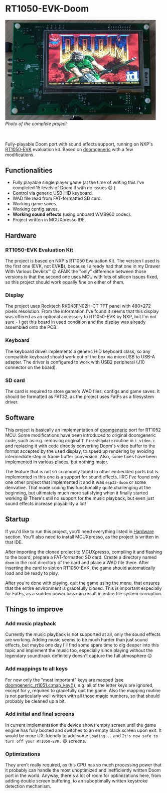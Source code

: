 # RT1050-EVK-Doom

<img src="img/rt1050-evk-doom.jpg" title="Photo of the complete project" alt="Photo of the complete project" width=480 />
<figcaption><i>Photo of the complete project</i></figcaption>

<br />
<br />

Fully-playable Doom port with sound effects support, running on NXP's [RT1050-EVK](https://www.nxp.com/design/design-center/development-boards-and-designs/i-mx-evaluation-and-development-boards/i-mx-rt1050-evaluation-kit:MIMXRT1050-EVK)
evaluation kit. Based on [doomgeneric](https://github.com/ozkl/doomgeneric) with a few modifications.

## Functionalities

* Fully playable single player game (at the time of writing this I've completed 15 levels of Doom II with no issues :smile: ).
* Control via generic USB HID keyboard.
* WAD file read from FAT-formatted SD card.
* Working game saves.
* Working config saves.
* **Working sound effects** (using onboard WM8960 codec).
* Project written in MCUXpresso IDE.

## Hardware

### RT1050-EVK Evaluation Kit

The project is based on NXP's RT1050 Evaluation Kit. The version I used is the first one (EVK, not EVK**B**), because 
I already had that one in my Drawer With Various Devkits™ :wink: AFAIK the "only" difference between those versions
is that the second one uses MCU with lots of silicon issues fixed, so this project should work equally fine on either 
of them.

### Display

The project uses Rocktech RK043FN02H-CT TFT panel with 480*272 pixels resolution. From the information I've found it seems
that this display was offered as an optional accessory to RT1050-EVK by NXP, but I'm not sure - I got this board in used
condition and the display was already assembled onto the PCB.

### Keyboard

The keyboard driver implements a generic HID keyboard class, so any compatible keyboard should work out of the box via
microUSB to USB-A adapter. The driver is configured to work with USB2 peripheral (J10 connector on the board).

### SD card

The card is required to store game's WAD files, configs and game saves. It should be formatted as FAT32, as the project 
uses FatFs as a filesystem driver.

## Software

This project is basically an implementation of [doomgeneric](https://github.com/ozkl/doomgeneric) port for RT1052 MCU. Some 
modifications have been introduced to original doomgeneric code, such as e.g. removing original `I_FinishUpdate` routine
in `i_video.c` and replacing it with code directly converting Doom's video buffer to the format accepted by the used display,
to speed up rendering by avoiding intermediate step in frame buffer conversion. Also, some fixes have been implemented
in various places, but nothing major.

The feature that is not so commonly found in other embedded ports but is implemented in this one is a support for sound
effects. IIRC I've found only one other project that implemented it and it was `esp32-doom` or some derivative. That made
coding this functionality quite challenging at the beginning, but ultimately much more satisfying when it finally 
started working :smile: There's still no support for the music playback, but even just sound effects increase playability 
a lot!

## Startup

If you'd like to run this project, you'll need everything listed in [Hardware](#hardware) section. You'll also need to 
install MCUXpresso, as the project is written in that IDE.

After importing the cloned project to MCUXpresso, compiling it and flashing to the board, prepare a FAT-formatted SD card.
Create a directory named `doom` in the root directory of the card and place a WAD file there. After inserting the card
to slot on RT1050-EVK, the game should automatically load and be ready to play.

After you're done with playing, quit the game using the menu, that ensures that the entire environment is gracefully
closed. This is important especially for FatFs, as a sudden power loss can result in entire file system
corruption.

## Things to improve

### Add music playback

Currently the music playback is not supported at all, only the sound effects are working. Adding music seems to be much harder 
than just sound effects, but maybe one day I'll find some spare time to dig deeper into this topic and implement the music too, 
especially since playing without the legendary soundtrack definitely doesn't capture the full atmosphere :wink:

### Add mappings to all keys

For now only the "most important" keys are mapped (see [doomgeneric_rt1051.c:map_key()](https://github.com/Lefucjusz/RT1050-EVK-Doom/blob/master/doomgeneric/doomgeneric_rt1051.c)),
e.g. all of the letter keys are ignored, except for `y`, required to gracefully quit the game. Also the mapping routine
is not particularly well written with all those magic numbers, so that should probably be cleaned up a bit.

### Add initial and final screens

In current implementation the device shows empty screen until the game engine has fully booted and switches to an empty
black screen upon exit. It would be more UX-friendly to add some `Loading...` and 
`It's now safe to turn off your RT1050-EVK.` :smile: screens.

### Optimizations

They aren't really required, as this CPU has so much processing power that it probably can handle the most unoptimized
and inefficiently written Doom port in the world. Anyway, there's a lot of room for optimizations here, from adding 
double screen buffering, to an suboptimally written keystroke detection mechanism.
